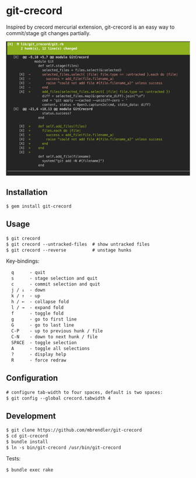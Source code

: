 # git-crecord

Inspired by crecord mercurial extension, git-crecord is an easy way to
commit/stage git changes partially.

![Screenshot](/screenshot.jpg?raw=true)

## Installation

```shell
$ gem install git-crecord
```

## Usage

```shell
$ git crecord
$ git crecord --untracked-files  # show untracked files
$ git crecord --reverse          # unstage hunks
```

Key-bindings:
```
  q      - quit
  s      - stage selection and quit
  c      - commit selection and quit
  j / ↓  - down
  k / ↑  - up
  h / ←  - collapse fold
  l / →  - expand fold
  f      - toggle fold
  g      - go to first line
  G      - go to last line
  C-P    - up to previous hunk / file
  C-N    - down to next hunk / file
  SPACE  - toggle selection
  A      - toggle all selections
  ?      - display help
  R      - force redraw
```

## Configuration

```shell
# configure tab-width to four spaces, default is two spaces:
$ git config --global crecord.tabwidth 4
```

## Development

```shell
$ git clone https://github.com/mbrendler/git-crecord
$ cd git-crecord
$ bundle install
$ ln -s bin/git-crecord /usr/bin/git-crecord
```

Tests:
```shell
$ bundle exec rake
```
